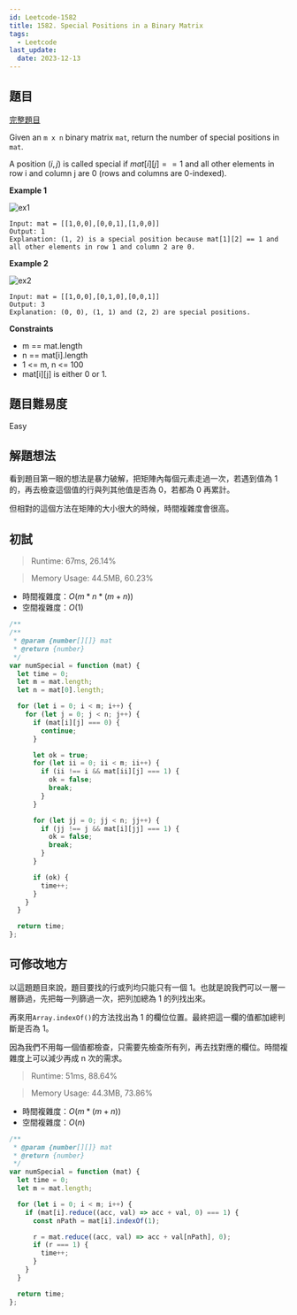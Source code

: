 ```yaml
---
id: Leetcode-1582
title: 1582. Special Positions in a Binary Matrix
tags:
  - Leetcode
last_update:
  date: 2023-12-13
---
```


## 題目

[完整題目](https://leetcode.com/problems/special-positions-in-a-binary-matrix/)

Given an `m x n` binary matrix `mat`, return the number of special positions in `mat`.

A position $(i, j)$ is called special if $mat[i][j] == 1$ and all other elements in row i and column j are 0 (rows and columns are 0-indexed).

**Example 1**

![ex1](/img/tutorial/Leetcode/1582/special1.jpg)

```
Input: mat = [[1,0,0],[0,0,1],[1,0,0]]
Output: 1
Explanation: (1, 2) is a special position because mat[1][2] == 1 and all other elements in row 1 and column 2 are 0.

```

**Example 2**

![ex2](/img/tutorial/Leetcode/1582/special-grid.jpg)

```
Input: mat = [[1,0,0],[0,1,0],[0,0,1]]
Output: 3
Explanation: (0, 0), (1, 1) and (2, 2) are special positions.
```

**Constraints**

- m == mat.length
- n == mat[i].length
- 1 <= m, n <= 100
- mat[i][j] is either 0 or 1.

## 題目難易度

Easy

## 解題想法

看到題目第一眼的想法是暴力破解，把矩陣內每個元素走過一次，若遇到值為 1 的，再去檢查這個值的行與列其他值是否為 0，若都為 0 再累計。

但相對的這個方法在矩陣的大小很大的時候，時間複雜度會很高。

## 初試

> Runtime: 67ms, 26.14%

> Memory Usage: 44.5MB, 60.23%

- 時間複雜度：$O(m*n*(m+n))$
- 空間複雜度：$O(1)$

```javascript
/**
/**
 * @param {number[][]} mat
 * @return {number}
 */
var numSpecial = function (mat) {
  let time = 0;
  let m = mat.length;
  let n = mat[0].length;

  for (let i = 0; i < m; i++) {
    for (let j = 0; j < n; j++) {
      if (mat[i][j] === 0) {
        continue;
      }

      let ok = true;
      for (let ii = 0; ii < m; ii++) {
        if (ii !== i && mat[ii][j] === 1) {
          ok = false;
          break;
        }
      }

      for (let jj = 0; jj < n; jj++) {
        if (jj !== j && mat[i][jj] === 1) {
          ok = false;
          break;
        }
      }

      if (ok) {
        time++;
      }
    }
  }

  return time;
};
```

## 可修改地方

以這題題目來說，題目要找的行或列均只能只有一個 1。也就是說我們可以一層一層篩過，先把每一列篩過一次，把列加總為 1 的列找出來。

再來用`Array.indexOf()`的方法找出為 1 的欄位位置。最終把這一欄的值都加總判斷是否為 1。

因為我們不用每一個值都檢查，只需要先檢查所有列，再去找對應的欄位。時間複雜度上可以減少再成 n 次的需求。

> Runtime: 51ms, 88.64%

> Memory Usage: 44.3MB, 73.86%

- 時間複雜度：$O(m*(m+n))$
- 空間複雜度：$O(n)$

```javascript
/**
 * @param {number[][]} mat
 * @return {number}
 */
var numSpecial = function (mat) {
  let time = 0;
  let m = mat.length;

  for (let i = 0; i < m; i++) {
    if (mat[i].reduce((acc, val) => acc + val, 0) === 1) {
      const nPath = mat[i].indexOf(1);

      r = mat.reduce((acc, val) => acc + val[nPath], 0);
      if (r === 1) {
        time++;
      }
    }
  }

  return time;
};
```
